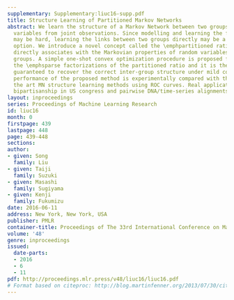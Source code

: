 ```yaml
---
supplementary: Supplementary:liuc16-supp.pdf
title: Structure Learning of Partitioned Markov Networks
abstract: We learn the structure of a Markov Network between two groups of random
  variables from joint observations. Since modelling and learning the full MN structure
  may be hard, learning the links between two groups directly may be a preferable
  option. We introduce a novel concept called the \emphpartitioned ratio whose factorization
  directly associates with the Markovian properties of random variables across two
  groups. A simple one-shot convex optimization procedure is proposed for learning
  the \emphsparse factorizations of the partitioned ratio and it is theoretically
  guaranteed to recover the correct inter-group structure under mild conditions. The
  performance of the proposed method is experimentally compared with the state of
  the art MN structure learning methods using ROC curves. Real applications on analyzing
  bipartisanship in US congress and pairwise DNA/time-series alignments are also reported.
layout: inproceedings
series: Proceedings of Machine Learning Research
id: liuc16
month: 0
firstpage: 439
lastpage: 448
page: 439-448
sections: 
author:
- given: Song
  family: Liu
- given: Taiji
  family: Suzuki
- given: Masashi
  family: Sugiyama
- given: Kenji
  family: Fukumizu
date: 2016-06-11
address: New York, New York, USA
publisher: PMLR
container-title: Proceedings of The 33rd International Conference on Machine Learning
volume: '48'
genre: inproceedings
issued:
  date-parts:
  - 2016
  - 6
  - 11
pdf: http://proceedings.mlr.press/v48/liuc16/liuc16.pdf
# Format based on citeproc: http://blog.martinfenner.org/2013/07/30/citeproc-yaml-for-bibliographies/
---
```

